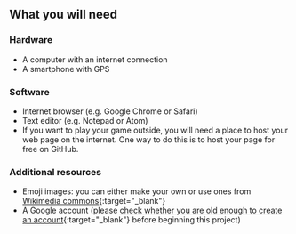 ## What you will need

### Hardware

+ A computer with an internet connection
+ A smartphone with GPS

### Software

+ Internet browser (e.g. Google Chrome or Safari)
+ Text editor (e.g. Notepad or Atom)
+ If you want to play your game outside, you will need a place to host your web page on the internet. One way to do this is to host your page for free on GitHub.

### Additional resources

+ Emoji images: you can either make your own or use ones from [Wikimedia commons](https://commons.wikimedia.org/wiki/Emoji){:target="_blank"}
+ A Google account (please [check whether you are old enough to create an account](https://support.google.com/accounts/answer/1350409?hl=en){:target="_blank"} before beginning this project)
